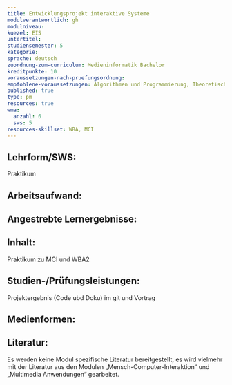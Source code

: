 ```yaml
---
title: Entwicklungsprojekt interaktive Systeme
modulverantwortlich: gh
modulniveau:
kuezel: EIS
untertitel:
studiensemester: 5
kategorie:
sprache: deutsch
zuordnung-zum-curriculum: Medieninformatik Bachelor
kreditpunkte: 10
voraussetzungen-nach-pruefungsordnung: 
empfohlene-voraussetzungen: Algorithmen und Programmierung, Theoretische Informatik, Kommunikationstechnik, Netzbasierte Anwendungen, Datenbanken, Multimedia Anwendungen, Mensch Computer Interaktion, Betriebssysteme, Grundlagen der visuellen Kommunikation
published: true
type: pm
resources: true
wma:
  anzahl: 6
  sws: 5
resources-skillset: WBA, MCI
---
```


## Lehrform/SWS:
Praktikum

## Arbeitsaufwand:

## Angestrebte Lernergebnisse:


## Inhalt:
Praktikum zu MCI und WBA2

## Studien-/Prüfungsleistungen:
Projektergebnis (Code ubd Doku) im git und Vortrag

## Medienformen:


## Literatur:
Es werden keine Modul spezifische Literatur bereitgestellt, es wird vielmehr mit der Literatur aus den Modulen „Mensch-Computer-Interaktion“ und „Multimedia Anwendungen“ gearbeitet.

